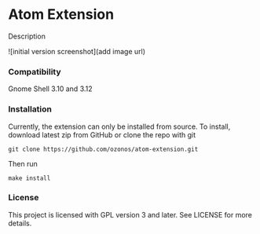 Atom Extension
=========
Description

![initial version screenshot](add image url)

### Compatibility

Gnome Shell 3.10 and 3.12

### Installation

Currently, the extension can only be installed from source. To install, download latest zip from GitHub or clone the repo with git

`git clone https://github.com/ozonos/atom-extension.git`

Then run

`make install`

### License

This project is licensed with GPL version 3 and later. See LICENSE for more details.
